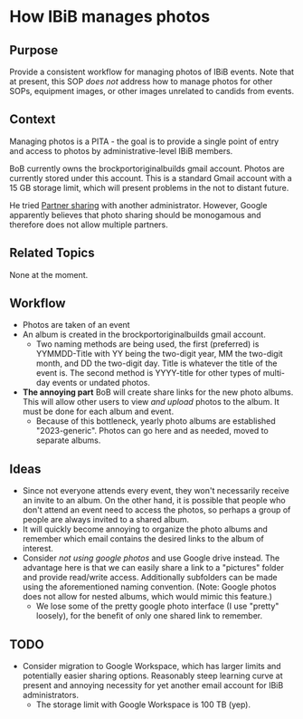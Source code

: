 # How IBiB manages photos

## Purpose

Provide a consistent workflow for managing photos of IBiB events. Note that at present, this SOP *does not* address how to manage photos for other SOPs, equipment images, or other images unrelated to candids from events.


## Context

Managing photos is a PITA - the goal is to provide a single point of entry and access to photos by administrative-level IBiB members. 

BoB currently owns the brockportoriginalbuilds gmail account. Photos are currently stored under this account. This is a standard Gmail account with a 15 GB storage limit, which will present problems in the not to distant future. 

He tried [Partner sharing](https://support.google.com/photos/answer/7378858?hl=en&co=GENIE.Platform%3DDesktop) with another administrator. However, Google apparently believes that photo sharing should be monogamous and therefore does not allow multiple partners. 

## Related Topics

None at the moment.

## Workflow

- Photos are taken of an event
- An album is created in the brockportoriginalbuilds gmail account. 
    - Two naming methods are being used, the first (preferred) is YYMMDD-Title with YY being the two-digit year, MM the two-digit month, and DD the two-digit day. Title is whatever the title of the event is. The second method is YYYY-title for other types of multi-day events or undated photos.
- **The annoying part** BoB will create share links for the new photo albums. This will allow other users to view *and upload* photos to the album. It must be done for each album and event.
    - Because of this bottleneck, yearly photo albums are established "2023-generic". Photos can go here and as needed, moved to separate albums.

## Ideas

- Since not everyone attends every event, they won't necessarily receive an invite to an album. On the other hand, it is possible that people who don't attend an event need to access the photos, so perhaps a group of people are always invited to a shared album.
- It will quickly become annoying to organize the photo albums and remember which email contains the desired links to the album of interest.
- Consider *not using google photos* and use Google drive instead. The advantage here is that we can easily share a link to a "pictures" folder and provide read/write access. Additionally subfolders can be made using the aforementioned naming convention. (Note: Google photos does not allow for nested albums, which would mimic this feature.) 
    - We lose some of the pretty google photo interface (I use "pretty" loosely), for the benefit of only one shared link to remember.

## TODO

- Consider migration to Google Workspace, which has larger limits and potentially easier sharing options. Reasonably steep learning curve at present and annoying necessity for yet another email account for IBiB administrators.
    - The storage limit with Google Workspace is 100 TB (yep). 